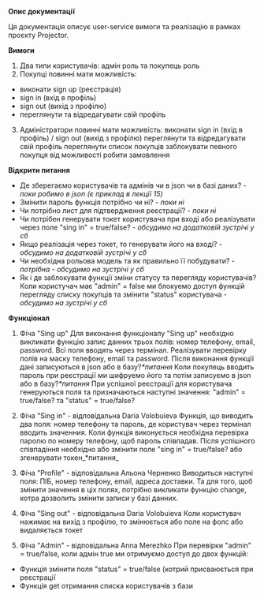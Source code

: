 **Опис документації**

Ця документація описує user-service вимоги та реалізацію в рамках проєкту Projector.

**Вимоги**
1. Два типи користувачів: адмін роль та покупець роль
2. Покупці повинні мати можливість: 
  - виконати sign up (реєстрація)
  - sign in (вхід в профіль)
  - sign out (вихід з профілю)
  - переглянути та відредагувати свій профіль

3. Адміністратори повинні мати можливість:
виконати sign in (вхід в профіль) / sign out (вихід з профілю)
переглянути та відредагувати свій профіль
переглянути список покупців
заблокувати певного покупця від можливості робити замовлення

**Відкрити питання**
- Де зберегаємо користувачів та адмінів чи в json чи в базі даних? - _поки робимо в json (є приклад в лекції 15)_
- Змінити пароль функція потрібно чи ні? - _поки ні_
- Чи потрібно лист для підтвердження реєстрації? - _поки ні_
- Чи потрібен генерувати токет користувача при вході або реалізувати через поле "sing in" = true/false? - _обсудимо на додатковій зустрічі у сб_
- Якщо реалізація через токет, то генерувати його на вході? - _обсудимо на додатковій зустрічі у сб_
- Чи необхідна рольова модель та як правильно її побудувати? - _потрібна - обсудимо на зустрічі у сб_
- Як і де заблокувати функції зміни статусу та перегляду користувачів? Коли користучач має "admin" = false ми блокуемо доступ функцій перегляду списку покупців та змінити "status" користувача - _обсудимо на зустрічі у сб_
  
**Функціонал**
1. Фіча "Sing up" 
Для виконання функціоналу "Sing up" необхідно викликати функцію запис данних трьох полів: номер телефону, email, password. Всі поля вводять через термінал. Реалізувати перевірку полів на маску телефону, email та password. 
Після виконання функції дані записуються в json або в базу?_*питання_
Коли покупець вводить пароль при реєстрації ми шифруемо його та потім записуємо в json або в базу?_*питання_
При успішної реєстрації для користувача генеруються поля та призначаються наступні значення: "admin" = true/false? та "status" = true/false?

3. Фіча "Sing in" - відповідальна Daria Volobuieva
Функція, що виводить два поля: номер телефону та пароль, де користувач через термінал вводить значенния. Коли функція виконується необхідна перевірка паролю по номеру телефону, щоб пароль співпадав. 
Після успішного співпадіння необхідно або змінити поле "sing in" = true/false? або згенерувати токен_*питання_

3. Фіча "Profile" - відповідальна Альона Черненко
Виводиться наступні поля: ПІБ, номер телефону, email, адреса доставки. Та для того, щоб змінити значення в ціх полях, потрібно викликати функцію change, котра дозволить змінити записи у базі данних.

5. Фіча "Sing out" - відповідальна Daria Volobuieva
Коли користувач нажимає на вихід з профілю, то змінюється або поле на фолс або видаляється токет 

6. Фіча "Admin" - відповідальна Anna Merezhko
При перевірки "admin" = true/false, коли адмін true ми отримуємо доступ до двох функцій:
- Функція змінити поля "status" = true/false (котрий присваюється при реєстрації
- Функція get отримання списка користувачів з бази



